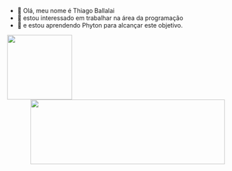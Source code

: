 - 👋 Olá, meu nome é Thiago Ballalai
- 👀 estou interessado em trabalhar na área da programação
- 🌱 e estou aprendendo Phyton para alcançar este objetivo.

<!---
thballalai/thballalai is a ✨ special ✨ repository because its `README.md` (this file) appears on your GitHub profile.
You can click the Preview link to take a look at your changes.
--->

<div>
  <a href = "https://github.com/thballalai">
  <img height = "150em" align = "left" src = "https://github-readme-stats.vercel.app/api?username=thballalai&show_icons=true&theme=vision-friendly-dark">
  <img height = "150em" width = "450em" align = "right" src = "https://github-readme-stats.vercel.app/api/top-langs/?username=thballalai&theme=vision-friendly-dark&layout=compact">
</div>
